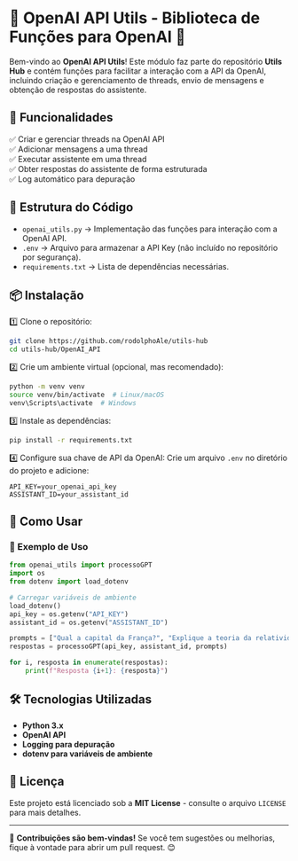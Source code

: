# 🤖 OpenAI API Utils - Biblioteca de Funções para OpenAI 🚀

Bem-vindo ao **OpenAI API Utils**! Este módulo faz parte do repositório **Utils Hub** e contém funções para facilitar a interação com a API da OpenAI, incluindo criação e gerenciamento de threads, envio de mensagens e obtenção de respostas do assistente.

## 📌 Funcionalidades

✅ Criar e gerenciar threads na OpenAI API  
✅ Adicionar mensagens a uma thread  
✅ Executar assistente em uma thread  
✅ Obter respostas do assistente de forma estruturada  
✅ Log automático para depuração

## 📂 Estrutura do Código

- `openai_utils.py` → Implementação das funções para interação com a OpenAI API.
- `.env` → Arquivo para armazenar a API Key (não incluído no repositório por segurança).
- `requirements.txt` → Lista de dependências necessárias.

## 📦 Instalação

1️⃣ Clone o repositório:
```sh
git clone https://github.com/rodolphoAle/utils-hub
cd utils-hub/OpenAI_API
```

2️⃣ Crie um ambiente virtual (opcional, mas recomendado):
```sh
python -m venv venv
source venv/bin/activate  # Linux/macOS
venv\Scripts\activate  # Windows
```

3️⃣ Instale as dependências:
```sh
pip install -r requirements.txt
```

4️⃣ Configure sua chave de API da OpenAI:
Crie um arquivo `.env` no diretório do projeto e adicione:
```
API_KEY=your_openai_api_key
ASSISTANT_ID=your_assistant_id
```

## 🚀 Como Usar

### 🔹 Exemplo de Uso

```python
from openai_utils import processoGPT
import os
from dotenv import load_dotenv

# Carregar variáveis de ambiente
load_dotenv()
api_key = os.getenv("API_KEY")
assistant_id = os.getenv("ASSISTANT_ID")

prompts = ["Qual a capital da França?", "Explique a teoria da relatividade em termos simples."]
respostas = processoGPT(api_key, assistant_id, prompts)

for i, resposta in enumerate(respostas):
    print(f"Resposta {i+1}: {resposta}")
```

## 🛠️ Tecnologias Utilizadas

- **Python 3.x**
- **OpenAI API**
- **Logging para depuração**
- **dotenv para variáveis de ambiente**

## 📜 Licença

Este projeto está licenciado sob a **MIT License** - consulte o arquivo `LICENSE` para mais detalhes.

---
📢 **Contribuições são bem-vindas!** Se você tem sugestões ou melhorias, fique à vontade para abrir um pull request. 😊


